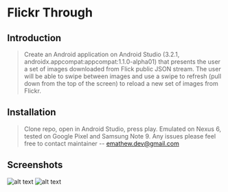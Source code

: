 # Flickr Through

## Introduction

> Create an Android application on Android Studio (3.2.1, androidx.appcompat:appcompat:1.1.0-alpha01) that presents the user a set of images downloaded from Flick public JSON stream. The user will be able to swipe between images and use a swipe to refresh (pull down from the top of the screen) to reload a new set of images from Flickr.

## Installation

> Clone repo, open in Android Studio, press play. Emulated on Nexus 6, tested on Google Pixel and Samsung Note 9. Any issues please feel free to contact maintainer -- emathew.dev@gmail.com

## Screenshots

![alt text](https://i.ibb.co/Tg6Y33S/Flicker1.png)
![alt text](https://i.ibb.co/j3M1Rwm/flickr2.png)
